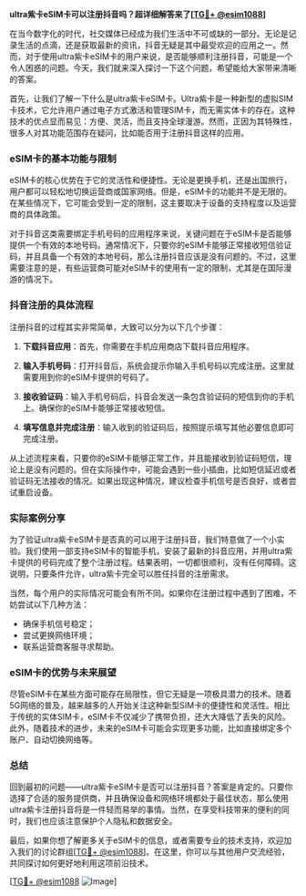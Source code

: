 **ultra紫卡eSIM卡可以注册抖音吗？超详细解答来了[[TG💪+ @esim1088](https://t.me/s/esim1088)]**

在当今数字化的时代，社交媒体已经成为我们生活中不可或缺的一部分。无论是记录生活的点滴，还是获取最新的资讯，抖音无疑是其中最受欢迎的应用之一。然而，对于使用ultra紫卡eSIM卡的用户来说，是否能够顺利注册抖音，可能是一个令人困惑的问题。今天，我们就来深入探讨一下这个问题，希望能给大家带来清晰的答案。

首先，让我们了解一下什么是ultra紫卡eSIM卡。Ultra紫卡是一种新型的虚拟SIM卡技术，它允许用户通过电子方式激活和管理SIM卡，而无需实体卡的存在。这种技术的优点显而易见：方便、灵活，而且支持全球漫游。然而，正因为其特殊性，很多人对其功能范围存在疑问，比如能否用于注册抖音这样的应用。

### eSIM卡的基本功能与限制

eSIM卡的核心优势在于它的灵活性和便捷性。无论是更换手机，还是出国旅行，用户都可以轻松地切换运营商或国家网络。但是，eSIM卡的功能并不是无限的。在某些情况下，它可能会受到一定的限制，这主要取决于设备的支持程度以及运营商的具体政策。

对于抖音这类需要绑定手机号码的应用程序来说，关键问题在于eSIM卡是否能够提供一个有效的本地号码。通常情况下，只要你的eSIM卡能够正常接收短信验证码，并且具备一个有效的本地号码，那么注册抖音应该是没有问题的。不过，这里需要注意的是，有些运营商可能对eSIM卡的使用有一定的限制，尤其是在国际漫游的情况下。

### 抖音注册的具体流程

注册抖音的过程其实非常简单，大致可以分为以下几个步骤：

1. **下载抖音应用**：首先，你需要在手机应用商店下载抖音应用程序。
   
2. **输入手机号码**：打开抖音后，系统会提示你输入手机号码以完成注册。这里就需要用到你的eSIM卡提供的号码了。

3. **接收验证码**：输入手机号码后，抖音会发送一条包含验证码的短信到你的手机上。确保你的eSIM卡能够正常接收短信。

4. **填写信息并完成注册**：输入收到的验证码后，按照提示填写其他必要信息即可完成注册。

从上述流程来看，只要你的eSIM卡能够正常工作，并且能接收到验证码短信，理论上是没有问题的。但在实际操作中，可能会遇到一些小插曲，比如短信延迟或者验证码无法接收的情况。如果出现这种情况，建议检查手机信号是否良好，或者尝试重启设备。

### 实际案例分享

为了验证ultra紫卡eSIM卡是否真的可以用于注册抖音，我们特意做了一个小实验。我们使用一部支持eSIM卡的智能手机，安装了最新的抖音应用，并用ultra紫卡提供的号码完成了整个注册过程。结果表明，一切都很顺利，没有任何障碍。这说明，只要条件允许，ultra紫卡完全可以胜任抖音的注册需求。

当然，每个用户的实际情况可能会有所不同。如果你在注册过程中遇到了困难，不妨尝试以下几种方法：

- 确保手机信号稳定；
- 尝试更换网络环境；
- 联系运营商客服寻求帮助。

### eSIM卡的优势与未来展望

尽管eSIM卡在某些方面可能存在局限性，但它无疑是一项极具潜力的技术。随着5G网络的普及，越来越多的人开始关注这种新型SIM卡的便捷性和灵活性。相比于传统的实体SIM卡，eSIM卡不仅减少了携带负担，还大大降低了丢失的风险。此外，随着技术的进步，未来的eSIM卡可能会实现更多功能，比如直接绑定多个账户、自动切换网络等。

### 总结

回到最初的问题——ultra紫卡eSIM卡是否可以注册抖音？答案是肯定的。只要你选择了合适的服务提供商，并且确保设备和网络环境都处于最佳状态，那么使用ultra紫卡注册抖音将是一件轻而易举的事情。当然，在享受科技带来的便利的同时，我们也应该注意保护个人隐私和数据安全。

最后，如果你想了解更多关于eSIM卡的信息，或者需要专业的技术支持，欢迎加入我们的讨论群组[[TG💪+ @esim1088](https://t.me/s/esim1088)]。在这里，你可以与其他用户交流经验，共同探讨如何更好地利用这项前沿技术。

[[TG💪+ @esim1088](https://t.me/s/esim1088) ![Image](https://i.postimg.cc/4NQfJmqS/Snipaste-2025-05-13-00-14-12.png)]